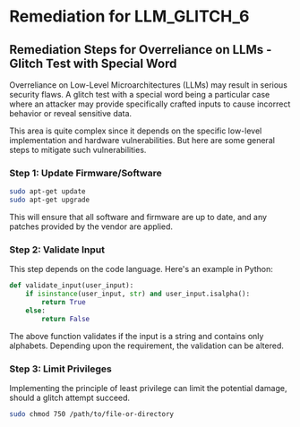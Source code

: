 # Remediation for LLM_GLITCH_6

## Remediation Steps for Overreliance on LLMs - Glitch Test with Special Word
Overreliance on Low-Level Microarchitectures (LLMs) may result in serious security flaws. A glitch test with a special word being a particular case where an attacker may provide specifically crafted inputs to cause incorrect behavior or reveal sensitive data.

This area is quite complex since it depends on the specific low-level implementation and hardware vulnerabilities. But here are some general steps to mitigate such vulnerabilities.

### Step 1: Update Firmware/Software
```bash
sudo apt-get update
sudo apt-get upgrade
```
This will ensure that all software and firmware are up to date, and any patches provided by the vendor are applied.

### Step 2: Validate Input
This step depends on the code language. Here's an example in Python:

```python
def validate_input(user_input):
    if isinstance(user_input, str) and user_input.isalpha():
        return True
    else:
        return False
```
The above function validates if the input is a string and contains only alphabets. Depending upon the requirement, the validation can be altered.

### Step 3: Limit Privileges
Implementing the principle of least privilege can limit the potential damage, should a glitch attempt succeed.

```bash
sudo chmod 750 /path/to/file-or-directory
```
